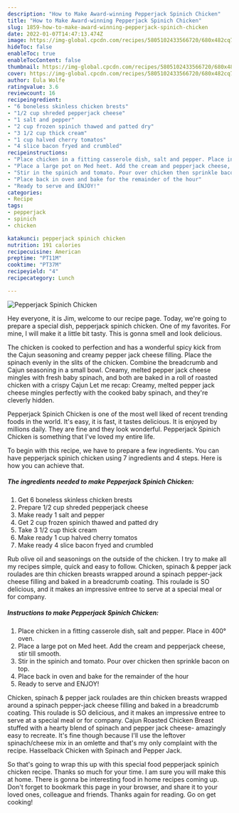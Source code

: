 ```yaml
---
description: "How to Make Award-winning Pepperjack Spinich Chicken"
title: "How to Make Award-winning Pepperjack Spinich Chicken"
slug: 1859-how-to-make-award-winning-pepperjack-spinich-chicken
date: 2022-01-07T14:47:13.474Z
image: https://img-global.cpcdn.com/recipes/5805102433566720/680x482cq70/pepperjack-spinich-chicken-recipe-main-photo.jpg
hideToc: false
enableToc: true
enableTocContent: false
thumbnail: https://img-global.cpcdn.com/recipes/5805102433566720/680x482cq70/pepperjack-spinich-chicken-recipe-main-photo.jpg
cover: https://img-global.cpcdn.com/recipes/5805102433566720/680x482cq70/pepperjack-spinich-chicken-recipe-main-photo.jpg
author: Eula Wolfe
ratingvalue: 3.6
reviewcount: 16
recipeingredient:
- "6 boneless skinless chicken brests"
- "1/2 cup shreded pepperjack cheese"
- "1 salt and pepper"
- "2 cup frozen spinich thawed and patted dry"
- "3 1/2 cup thick cream"
- "1 cup halved cherry tomatos"
- "4 slice bacon fryed and crumbled"
recipeinstructions:
- "Place chicken in a fitting casserole dish, salt and pepper. Place in 400° oven."
- "Place a large pot on Med heet. Add the cream and pepperjack cheese, stir till smooth."
- "Stir in the spinich and tomato. Pour over chicken then sprinkle bacon on top."
- "Place back in oven and bake for the remainder of the hour"
- "Ready to serve and ENJOY!"
categories:
- Recipe
tags:
- pepperjack
- spinich
- chicken

katakunci: pepperjack spinich chicken 
nutrition: 191 calories
recipecuisine: American
preptime: "PT11M"
cooktime: "PT37M"
recipeyield: "4"
recipecategory: Lunch

---
```



![Pepperjack Spinich Chicken](https://img-global.cpcdn.com/recipes/5805102433566720/680x482cq70/pepperjack-spinich-chicken-recipe-main-photo.jpg)

Hey everyone, it is Jim, welcome to our recipe page. Today, we're going to prepare a special dish, pepperjack spinich chicken. One of my favorites. For mine, I will make it a little bit tasty. This is gonna smell and look delicious.

The chicken is cooked to perfection and has a wonderful spicy kick from the Cajun seasoning and creamy pepper jack cheese filling. Place the spinach evenly in the slits of the chicken. Combine the breadcrumb and Cajun seasoning in a small bowl. Creamy, melted pepper jack cheese mingles with fresh baby spinach, and both are baked in a roll of roasted chicken with a crispy Cajun Let me recap: Creamy, melted pepper jack cheese mingles perfectly with the cooked baby spinach, and they&#39;re cleverly hidden.

Pepperjack Spinich Chicken is one of the most well liked of recent trending foods in the world. It's easy, it is fast, it tastes delicious. It is enjoyed by millions daily. They are fine and they look wonderful. Pepperjack Spinich Chicken is something that I've loved my entire life.


To begin with this recipe, we have to prepare a few ingredients. You can have pepperjack spinich chicken using 7 ingredients and 4 steps. Here is how you can achieve that.

<!--inarticleads1-->

##### The ingredients needed to make Pepperjack Spinich Chicken:

1. Get 6 boneless skinless chicken brests
1. Prepare 1/2 cup shreded pepperjack cheese
1. Make ready 1 salt and pepper
1. Get 2 cup frozen spinich thawed and patted dry
1. Take 3 1/2 cup thick cream
1. Make ready 1 cup halved cherry tomatos
1. Make ready 4 slice bacon fryed and crumbled


Rub olive oil and seasonings on the outside of the chicken. I try to make all my recipes simple, quick and easy to follow. Chicken, spinach & pepper jack roulades are thin chicken breasts wrapped around a spinach pepper-jack cheese filling and baked in a breadcrumb coating. This roulade is SO delicious, and it makes an impressive entree to serve at a special meal or for company. 

<!--inarticleads2-->

##### Instructions to make Pepperjack Spinich Chicken:

1. Place chicken in a fitting casserole dish, salt and pepper. Place in 400° oven.
1. Place a large pot on Med heet. Add the cream and pepperjack cheese, stir till smooth.
1. Stir in the spinich and tomato. Pour over chicken then sprinkle bacon on top.
1. Place back in oven and bake for the remainder of the hour
1. Ready to serve and ENJOY!

Chicken, spinach & pepper jack roulades are thin chicken breasts wrapped around a spinach pepper-jack cheese filling and baked in a breadcrumb coating. This roulade is SO delicious, and it makes an impressive entree to serve at a special meal or for company. Cajun Roasted Chicken Breast stuffed with a hearty blend of spinach and pepper jack cheese- amazingly easy to recreate. It&#39;s fine though because I&#39;ll use the leftover spinach/cheese mix in an omlette and that&#39;s my only complaint with the recipe. Hasselback Chicken with Spinach and Pepper Jack. 

So that's going to wrap this up with this special food pepperjack spinich chicken recipe. Thanks so much for your time. I am sure you will make this at home. There is gonna be interesting food in home recipes coming up. Don't forget to bookmark this page in your browser, and share it to your loved ones, colleague and friends. Thanks again for reading. Go on get cooking!
